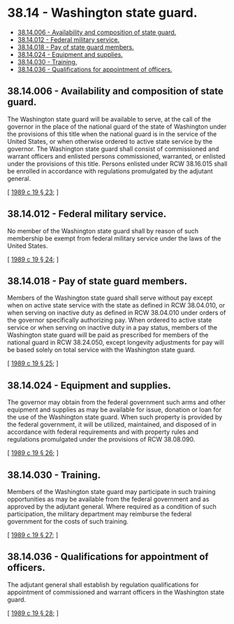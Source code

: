 # 38.14 - Washington state guard.
* [38.14.006 - Availability and composition of state guard.](#3814006---availability-and-composition-of-state-guard)
* [38.14.012 - Federal military service.](#3814012---federal-military-service)
* [38.14.018 - Pay of state guard members.](#3814018---pay-of-state-guard-members)
* [38.14.024 - Equipment and supplies.](#3814024---equipment-and-supplies)
* [38.14.030 - Training.](#3814030---training)
* [38.14.036 - Qualifications for appointment of officers.](#3814036---qualifications-for-appointment-of-officers)
## 38.14.006 - Availability and composition of state guard.
The Washington state guard will be available to serve, at the call of the governor in the place of the national guard of the state of Washington under the provisions of this title when the national guard is in the service of the United States, or when otherwise ordered to active state service by the governor. The Washington state guard shall consist of commissioned and warrant officers and enlisted persons commissioned, warranted, or enlisted under the provisions of this title. Persons enlisted under RCW 38.16.015 shall be enrolled in accordance with regulations promulgated by the adjutant general.

\[ [1989 c 19 § 23](http://leg.wa.gov/CodeReviser/documents/sessionlaw/1989c19.pdf?cite=1989%20c%2019%20§%2023); \]

## 38.14.012 - Federal military service.
No member of the Washington state guard shall by reason of such membership be exempt from federal military service under the laws of the United States.

\[ [1989 c 19 § 24](http://leg.wa.gov/CodeReviser/documents/sessionlaw/1989c19.pdf?cite=1989%20c%2019%20§%2024); \]

## 38.14.018 - Pay of state guard members.
Members of the Washington state guard shall serve without pay except when on active state service with the state as defined in RCW 38.04.010, or when serving on inactive duty as defined in RCW 38.04.010 under orders of the governor specifically authorizing pay. When ordered to active state service or when serving on inactive duty in a pay status, members of the Washington state guard will be paid as prescribed for members of the national guard in RCW 38.24.050, except longevity adjustments for pay will be based solely on total service with the Washington state guard.

\[ [1989 c 19 § 25](http://leg.wa.gov/CodeReviser/documents/sessionlaw/1989c19.pdf?cite=1989%20c%2019%20§%2025); \]

## 38.14.024 - Equipment and supplies.
The governor may obtain from the federal government such arms and other equipment and supplies as may be available for issue, donation or loan for the use of the Washington state guard. When such property is provided by the federal government, it will be utilized, maintained, and disposed of in accordance with federal requirements and with property rules and regulations promulgated under the provisions of RCW 38.08.090.

\[ [1989 c 19 § 26](http://leg.wa.gov/CodeReviser/documents/sessionlaw/1989c19.pdf?cite=1989%20c%2019%20§%2026); \]

## 38.14.030 - Training.
Members of the Washington state guard may participate in such training opportunities as may be available from the federal government and as approved by the adjutant general. Where required as a condition of such participation, the military department may reimburse the federal government for the costs of such training.

\[ [1989 c 19 § 27](http://leg.wa.gov/CodeReviser/documents/sessionlaw/1989c19.pdf?cite=1989%20c%2019%20§%2027); \]

## 38.14.036 - Qualifications for appointment of officers.
The adjutant general shall establish by regulation qualifications for appointment of commissioned and warrant officers in the Washington state guard.

\[ [1989 c 19 § 28](http://leg.wa.gov/CodeReviser/documents/sessionlaw/1989c19.pdf?cite=1989%20c%2019%20§%2028); \]

